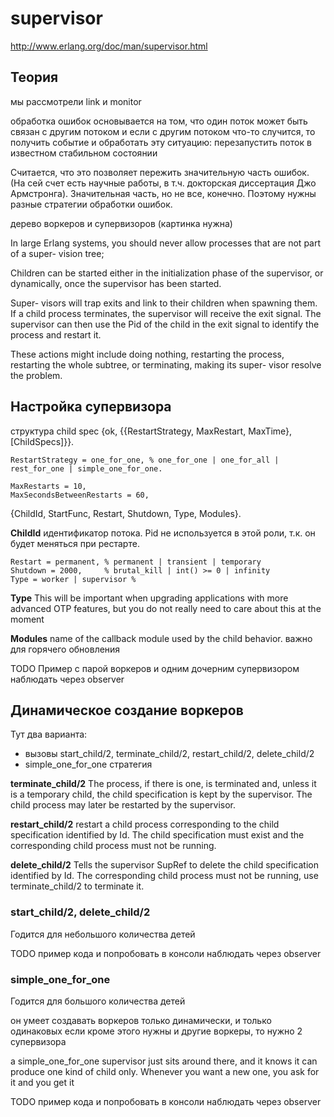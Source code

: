 # supervisor

http://www.erlang.org/doc/man/supervisor.html

## Теория

мы рассмотрели link и monitor

обработка ошибок основывается на том, что один поток может быть связан с другим потоком
и если с другим потоком что-то случится, то получить событие и обработать эту ситуацию:
перезапустить поток в известном стабильном состоянии

Считается, что это позволяет пережить значительную часть ошибок. (На сей счет есть
научные работы, в т.ч. докторская диссертация Джо Армстронга). Значительная часть,
но не все, конечно. Поэтому нужны разные стратегии обработки ошибок.

дерево воркеров и супервизоров (картинка нужна)

In large Erlang systems, you should never allow processes that are not part of a super-
vision tree;

Children can be started either in the initialization
phase of the supervisor, or dynamically, once the supervisor has been started.

Super-
visors will trap exits and link to their children when spawning them. If a child process
terminates, the supervisor will receive the exit signal. The supervisor can then use the
Pid of the child in the exit signal to identify the process and restart it.

These actions might include doing nothing,
restarting the process, restarting the whole subtree, or terminating, making its super-
visor resolve the problem.

## Настройка супервизора

структура child spec
{ok, {{RestartStrategy, MaxRestart, MaxTime},[ChildSpecs]}}.

    RestartStrategy = one_for_one, % one_for_one | one_for_all | rest_for_one | simple_one_for_one.

    MaxRestarts = 10,
    MaxSecondsBetweenRestarts = 60,

{ChildId, StartFunc, Restart, Shutdown, Type, Modules}.

**ChildId**
идентификатор потока. Pid не используется в этой роли, т.к. он будет меняться при рестарте.

    Restart = permanent, % permanent | transient | temporary
    Shutdown = 2000,     % brutal_kill | int() >= 0 | infinity
    Type = worker | supervisor %

**Type**
This will be important when upgrading applications with more advanced
OTP features, but you do not really need to care about this at the
moment

**Modules**
name of the callback module used by the child behavior.
важно для горячего обновления

TODO
Пример с парой воркеров и одним дочерним супервизором
наблюдать через observer

## Динамическое создание воркеров

Тут два варианта:
- вызовы start\_child/2, terminate\_child/2, restart\_child/2, delete\_child/2
- simple\_one\_for\_one стратегия

**terminate\_child/2**
The process, if there is one, is terminated and, unless it is a
temporary child, the child specification is kept by the
supervisor. The child process may later be restarted by the
supervisor.

**restart\_child/2**
restart a child process corresponding to the child specification
identified by Id. The child specification must exist and the
corresponding child process must not be running.

**delete\_child/2**
Tells the supervisor SupRef to delete the child specification
identified by Id. The corresponding child process must not be running,
use terminate_child/2 to terminate it.


### start\_child/2, delete\_child/2

Годится для небольшого количества детей

TODO пример кода и попробовать в консоли
наблюдать через observer


### simple\_one\_for\_one

Годится для большого количества детей

он умеет создавать воркеров только динамически, и только одинаковых
если кроме этого нужны и другие воркеры, то нужно 2 супервизора

a simple\_one\_for\_one supervisor just sits around there, and it knows
it can produce one kind of child only. Whenever you want a new one,
you ask for it and you get it

TODO пример кода и попробовать в консоли
наблюдать через observer

